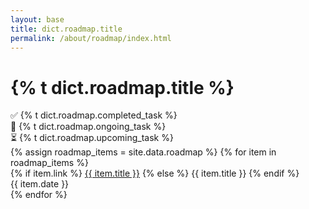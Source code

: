 ```yaml
---
layout: base
title: dict.roadmap.title
permalink: /about/roadmap/index.html
---
```


<h1>{% t dict.roadmap.title %}</h1>

<div class="row">
  <div class="h5 col-lg-4">✅ {% t dict.roadmap.completed_task %}</div>
  <div class="h5 col-lg-4">🚧 {% t dict.roadmap.ongoing_task %}</div>
  <div class="h5 col-lg-4">⏳ {% t dict.roadmap.upcoming_task %}</div>
</div>

<section dir="ltr">
  <div class="py-5">
    <div class="timeline">
      {% assign roadmap_items = site.data.roadmap %}
      {% for item in roadmap_items %}
      <div class="timeline-card {{ item.status }} {% cycle 'right', 'left' %}">
        <div class="card">
          <div class="card-body p-3">
            <div class="card-title">
              {% if item.link %}
                <a href="{{ site.baseurl }}{{ item.link }}">{{ item.title }}</a>
              {% else %}
                {{ item.title }}
              {% endif %}
            </div>
            <div class="card-subtitle text-muted">{{ item.date }}</div>
          </div>
        </div>
      </div>
      {% endfor %}
    </div>
  </div>
</section>
